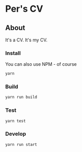 # Per's CV

## About

It's a CV. It's my CV.

### Install

You can also use NPM - of course

```bash
yarn
```

### Build

```bash
yarn run build
```

### Test

```bash
yarn test
```

### Develop

```bash
yarn run start
```
